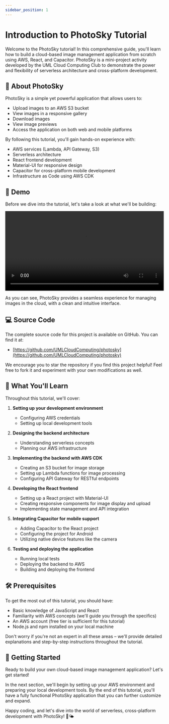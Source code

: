 ```yaml
---
sidebar_position: 1
---
```


# Introduction to PhotoSky Tutorial

Welcome to the PhotoSky tutorial! In this comprehensive guide, you'll learn how to build a cloud-based image management application from scratch using AWS, React, and Capacitor. PhotoSky is a mini-project activity developed by the UML Cloud Computing Club to demonstrate the power and flexibility of serverless architecture and cross-platform development.

## 📘 About PhotoSky

PhotoSky is a simple yet powerful application that allows users to:
- Upload images to an AWS S3 bucket
- View images in a responsive gallery
- Download images
- View image previews
- Access the application on both web and mobile platforms

By following this tutorial, you'll gain hands-on experience with:
- AWS services (Lambda, API Gateway, S3)
- Serverless architecture
- React frontend development
- Material-UI for responsive design
- Capacitor for cross-platform mobile development
- Infrastructure as Code using AWS CDK

## 🎥 Demo

Before we dive into the tutorial, let's take a look at what we'll be building:

<video width="100%" controls>
  <source src="https://github.com/UMLCloudComputing/photosky/blob/main/PhotoSky_Demo.mp4" type="video/mp4">
  Your browser does not support the video tag.
</video>

As you can see, PhotoSky provides a seamless experience for managing images in the cloud, with a clean and intuitive interface.

## 💻 Source Code

The complete source code for this project is available on GitHub. You can find it at:

- [https://github.com/UMLCloudComputing/photosky](https://github.com/UMLCloudComputing/photosky)

We encourage you to star the repository if you find this project helpful! Feel free to fork it and experiment with your own modifications as well.

## 🚀 What You'll Learn

Throughout this tutorial, we'll cover:

1. **Setting up your development environment**
   - Configuring AWS credentials
   - Setting up local development tools

2. **Designing the backend architecture**
   - Understanding serverless concepts
   - Planning our AWS infrastructure

3. **Implementing the backend with AWS CDK**
   - Creating an S3 bucket for image storage
   - Setting up Lambda functions for image processing
   - Configuring API Gateway for RESTful endpoints

4. **Developing the React frontend**
   - Setting up a React project with Material-UI
   - Creating responsive components for image display and upload
   - Implementing state management and API integration

5. **Integrating Capacitor for mobile support**
   - Adding Capacitor to the React project
   - Configuring the project for Android
   - Utilizing native device features like the camera

6. **Testing and deploying the application**
   - Running local tests
   - Deploying the backend to AWS
   - Building and deploying the frontend

## 🛠️ Prerequisites

To get the most out of this tutorial, you should have:
- Basic knowledge of JavaScript and React
- Familiarity with AWS concepts (we'll guide you through the specifics)
- An AWS account (free tier is sufficient for this tutorial)
- Node.js and npm installed on your local machine

Don't worry if you're not an expert in all these areas – we'll provide detailed explanations and step-by-step instructions throughout the tutorial.

## 🏁 Getting Started

Ready to build your own cloud-based image management application? Let's get started!

In the next section, we'll begin by setting up your AWS environment and preparing your local development tools. By the end of this tutorial, you'll have a fully functional PhotoSky application that you can further customize and expand.

Happy coding, and let's dive into the world of serverless, cross-platform development with PhotoSky! 📸🌤️